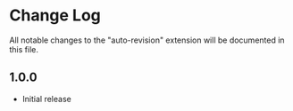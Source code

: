 # Change Log
All notable changes to the "auto-revision" extension will be documented in this file.

## 1.0.0
- Initial release